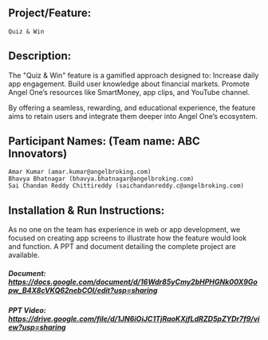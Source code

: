 
## Project/Feature: 
    Quiz & Win

## Description: 
The "Quiz & Win" feature is a gamified approach designed to:
    Increase daily app engagement.
    Build user knowledge about financial markets.
    Promote Angel One’s resources like SmartMoney, app clips, and YouTube channel.

By offering a seamless, rewarding, and educational experience, the feature aims to retain users and integrate them deeper into Angel One’s ecosystem.

## Participant Names: (Team name: ABC Innovators)
    Amar Kumar (amar.kumar@angelbroking.com)
    Bhavya Bhatnagar (bhavya.bhatnagar@angelbroking.com)
    Sai Chandan Reddy Chittireddy (saichandanreddy.c@angelbroking.com)

## Installation & Run Instructions: 
As no one on the team has experience in web or app development, we focused on creating app screens to illustrate how the feature would look and function. 
A PPT and document detailing the complete project are available.

##### Document: https://docs.google.com/document/d/16Wdr85yCmy2bHPHGNk00X9Gopw_B4X8cVKQ62nebCOI/edit?usp=sharing
##### PPT Video: https://drive.google.com/file/d/1JN6iOiJC1TjRaoKXjfLdRZD5pZYDr7f9/view?usp=sharing

